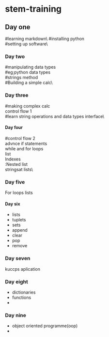 # stem-training
## Day one
 #learning markdown\ 
 #installing python\
 #setting up software\

### Day two
 #manipulating data types\
  #eg;python data types\
    #strings method\
  #Building a simple calc\

### Day three
#making complex calc\
control flow 1\
#learn string operations and data types interface\

#### Day four
#control flow 2\
advnce if statements\
while and for loops\
list\
Indexes\
:Nested list\
stringsat lists\

### Day five
For loops
lists

####    Day six
- lists
- tuplets
- sets
- append
- clear
- pop
- remove
### Day seven
kuccps aplication

### Day eight
- dictionaries
- functions
-  
###  Day nine
- object oriented programme(oop)
- 


      
